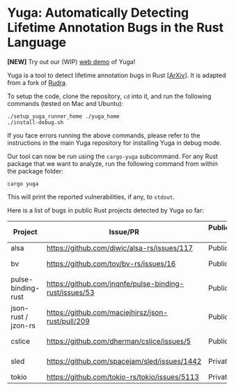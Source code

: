 # Yuga: Automatically Detecting Lifetime Annotation Bugs in the Rust Language

**[NEW]** Try out our (WIP) [web demo](https://yuga-rust-1ec69edea65b.herokuapp.com) of Yuga!

Yuga is a tool to detect lifetime annotation bugs in Rust [[ArXiv](https://arxiv.org/pdf/2310.08507.pdf)]. It is adapted from a fork of [Rudra](https://github.com/sslab-gatech/Yuga).

To setup the code, clone the repository, `cd` into it, and run the following commands (tested on Mac and Ubuntu):
```
./setup_yuga_runner_home ./yuga_home
./install-debug.sh
```
If you face errors running the above commands, please refer to the instructions in the main Yuga repository for installing Yuga in debug mode.

Our tool can now be run using the `cargo-yuga` subcommand. For any Rust package that we want to analyze, run the following command from within the package folder:
```
cargo yuga
```
This will print the reported vulnerabilities, if any, to `stdout`.

Here is a list of bugs in public Rust projects detected by Yuga so far:

|       Project       |                           Issue/PR                            | Public/Private API |          Status              |
|---------------------|---------------------------------------------------------------|--------------------|------------------------------|
| alsa                | https://github.com/diwic/alsa-rs/issues/117                   |       Public       |   Unconfirmed                |           
| bv                  | https://github.com/tov/bv-rs/issues/16                        |       Public       |   Confirmed with Miri        |
| pulse-binding-rust  | https://github.com/jnqnfe/pulse-binding-rust/issues/53        |       Public       |   Confirmed with Valgrind    |
| json-rust / jzon-rs | https://github.com/maciejhirsz/json-rust/pull/209             |       Public       |   Confirmed by dev           |
| cslice              | https://github.com/dherman/cslice/issues/5                    |       Public       |   Confirmed with Miri        |
| sled                | https://github.com/spacejam/sled/issues/1442                  |       Private      |   Confirmed by dev           |
| tokio               | https://github.com/tokio-rs/tokio/issues/5113                 |       Private      |   Unconfirmed                |

